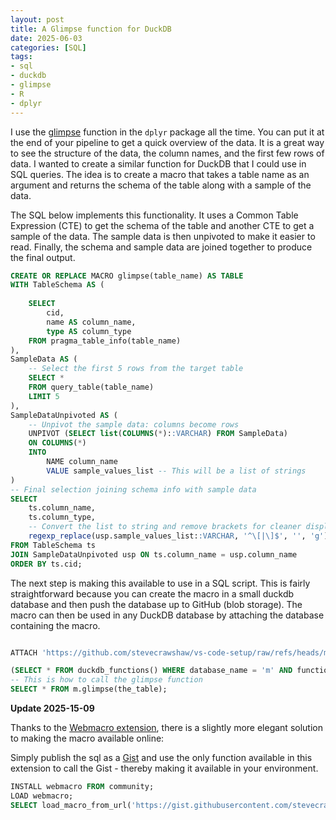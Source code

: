 ```yaml
---
layout: post
title: A Glimpse function for DuckDB
date: 2025-06-03
categories: [SQL]
tags:
- sql
- duckdb
- glimpse
- R
- dplyr
---
```


I use the [glimpse](https://dplyr.tidyverse.org/reference/glimpse.html) function in the ```dplyr``` package all the time. You can put it at the end of your pipeline to get a quick overview of the data. It is a great way to see the structure of the data, the column names, and the first few rows of data.
I wanted to create a similar function for DuckDB that I could use in SQL queries. The idea is to create a macro that takes a table name as an argument and returns the schema of the table along with a sample of the data.

The SQL below implements this functionality. It uses a Common Table Expression (CTE) to get the schema of the table and another CTE to get a sample of the data. The sample data is then unpivoted to make it easier to read. Finally, the schema and sample data are joined together to produce the final output.


```sql
CREATE OR REPLACE MACRO glimpse(table_name) AS TABLE
WITH TableSchema AS (
    
    SELECT
        cid,  
        name AS column_name,
        type AS column_type
    FROM pragma_table_info(table_name)
),
SampleData AS (
    -- Select the first 5 rows from the target table
    SELECT *
    FROM query_table(table_name)
    LIMIT 5
),
SampleDataUnpivoted AS (
    -- Unpivot the sample data: columns become rows
    UNPIVOT (SELECT list(COLUMNS(*)::VARCHAR) FROM SampleData)
    ON COLUMNS(*)
    INTO
        NAME column_name
        VALUE sample_values_list -- This will be a list of strings
)
-- Final selection joining schema info with sample data
SELECT
    ts.column_name,
    ts.column_type,
    -- Convert the list to string and remove brackets for cleaner display
    regexp_replace(usp.sample_values_list::VARCHAR, '^\[|\]$', '', 'g') AS sample_data
FROM TableSchema ts
JOIN SampleDataUnpivoted usp ON ts.column_name = usp.column_name
ORDER BY ts.cid; 
```

The next step is making this available to use in a SQL script. This is fairly straightforward because you can create the macro in a small duckdb database and then push the database up to GitHub (blob storage). The macro can then be used in any DuckDB database by attaching the database containing the macro.

```sql

ATTACH 'https://github.com/stevecrawshaw/vs-code-setup/raw/refs/heads/main/m.db' AS m;

(SELECT * FROM duckdb_functions() WHERE database_name = 'm' AND function_name = 'glimpse');
-- This is how to call the glimpse function
SELECT * FROM m.glimpse(the_table);

```
**Update 2025-15-09**

Thanks to the [Webmacro extension](https://duckdb.org/community_extensions/extensions/webmacro.html), there is a slightly more elegant solution to making the macro available online:

Simply publish the sql as a [Gist](https://gist.github.com/stevecrawshaw/9f0ec4f10873dc278246644502b50ab5) and use the only function available in this extension to call the Gist - thereby making it available in your environment.

```sql
INSTALL webmacro FROM community;
LOAD webmacro;
SELECT load_macro_from_url('https://gist.githubusercontent.com/stevecrawshaw/9f0ec4f10873dc278246644502b50ab5/raw/aa203681c9e88cc4e7c740cda3438ed2b1e8aa3b/glimpse.sql') as glimpse;

```